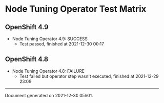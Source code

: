 
Node Tuning Operator Test Matrix
================================

OpenShift 4.9
-------------



* Node Tuning Operator 4.9: SUCCESS
  - Test passed, finished at 2021-12-30 00:17

OpenShift 4.8
-------------



* Node Tuning Operator 4.8: FAILURE
  - Test failed but operator step wasn't executed, finished at 2021-12-29 23:09

---
Document generated on 2021-12-30 05h01.
